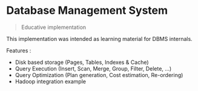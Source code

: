 # Database Management System
> Educative implementation

This implementation was intended as learning material for DBMS internals.

Features : 
 - Disk based storage (Pages, Tables, Indexes & Cache)
 - Query Execution (Insert, Scan, Merge, Group, Filter, Delete, ...)
 - Query Optimization (Plan generation, Cost estimation, Re-ordering)
 - Hadoop integration example

